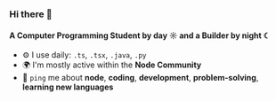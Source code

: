 ### Hi there 👋

#### A Computer Programming Student by day ☼ and a Builder by night ☾

- ⚙️ I use daily: `.ts`, `.tsx`, `.java`, `.py`
- 🌍 I'm mostly active within the **Node Community**
- 💬 `ping` me about **node**, **coding**, **development**, **problem-solving**, **learning new languages**

